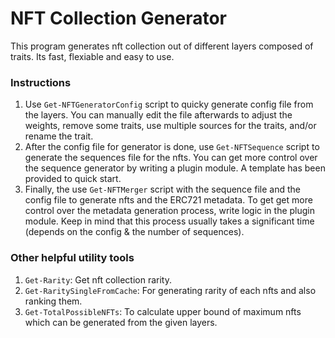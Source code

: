 # NFT Collection Generator
This program generates nft collection out of different layers composed of traits. Its fast, flexiable and easy to use.

### Instructions
1. Use `Get-NFTGeneratorConfig` script to quicky generate config file from the layers. You can manually edit the file afterwards to adjust the weights, remove some traits, use multiple sources for the traits, and/or rename the trait.
2. After the config file for generator is done, use `Get-NFTSequence` script to generate the sequences file for the nfts. You can get more control over the sequence generator by writing a plugin module. A template has been provided to quick start.
3. Finally, the use `Get-NFTMerger` script with the sequence file and the config file to generate nfts and the ERC721 metadata. To get get more control over the metadata generation process, write logic in the plugin module. Keep in mind that this process usually takes a significant time (depends on the config & the number of sequences).
### Other helpful utility tools
1. `Get-Rarity`: Get nft collection rarity.
2. `Get-RaritySingleFromCache`: For generating rarity of each nfts and also ranking them.
3. `Get-TotalPossibleNFTs`: To calculate upper bound of maximum nfts which can be generated from the given layers.